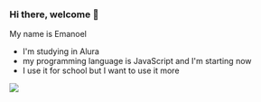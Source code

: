 ### Hi there, welcome 🖤

My name is Emanoel

- I'm studying in Alura
- my programming language is JavaScript and I'm starting now
- I use it for school but I want to use it more


![](https://media1.tenor.com/m/Ca33vLXeaOIAAAAC/fein-fein-travis-scott.gif)
